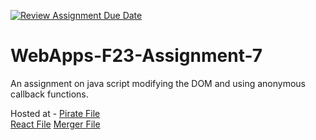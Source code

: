 [![Review Assignment Due Date](https://classroom.github.com/assets/deadline-readme-button-24ddc0f5d75046c5622901739e7c5dd533143b0c8e959d652212380cedb1ea36.svg)](https://classroom.github.com/a/Kv-XePEp)
# WebApps-F23-Assignment-7
An assignment on java script modifying the DOM and using anonymous callback functions.

Hosted at - [Pirate File](https://44-563-webapps-f23.github.io/44563-webapps-f23-assignment7-AmoghNalla/pirate.html)        
            [React File](https://44-563-webapps-f23.github.io/44563-webapps-f23-assignment7-AmoghNalla/react.html)
            [Merger File](https://44-563-webapps-f23.github.io/44563-webapps-f23-assignment7-AmoghNalla/merger.html)
